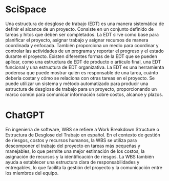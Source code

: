 # SciSpace
Una estructura de desglose de trabajo (EDT) es una manera sistemática de definir el alcance de un proyecto. Consiste en un conjunto definido de tareas y hitos que deben ser completados. La EDT sirve como base para planificar el proyecto, asignar trabajo y asignar recursos de manera coordinada y enfocada. También proporciona un medio para coordinar y controlar las actividades de un programa y reportar el progreso y el estado durante el proyecto. Existen diferentes formas de la EDT que se pueden aplicar, como una estructura de EDT de producto o artículo final, una EDT funcional y una estructura de EDT organizativa. La EDT es una herramienta poderosa que puede mostrar quién es responsable de una tarea, cuánto debería costar y cómo se relaciona con otras tareas en el proyecto. Se puede utilizar un sistema y método automatizado para producir una estructura de desglose de trabajo para un proyecto, proporcionando un marco común para comunicar información sobre costos, alcance y plazos.
# ChatGPT
En ingeniería de software, WBS se refiere a Work Breakdown Structure o Estructura de Desglose del Trabajo en español. En el contexto de gestión de riesgos, costos y recursos humanos, la WBS se utiliza para descomponer el trabajo del proyecto en tareas más pequeñas y manejables, lo que permite una mejor estimación de los costos, la asignación de recursos y la identificación de riesgos. La WBS también ayuda a establecer una estructura clara de responsabilidades y entregables, lo que facilita la gestión del proyecto y la comunicación entre los miembros del equipo.

